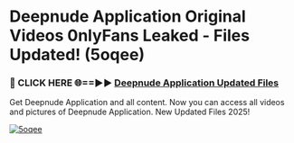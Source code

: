 # Deepnude Application Original Videos 0nlyFans Leaked - Files Updated! (5oqee)

<h3>🔴 CLICK HERE 🌐==►► <a href="https://tinyurl.com/y5r63du9" rel="nofollow">Deepnude Application Updated Files</a></h3>

Get Deepnude Application and all content. Now you can access all videos and pictures of Deepnude Application. New Updated Files 2025!

[![5oqee](https://i.imgur.com/UVo9nyh.gif)](https://tinyurl.com/y5r63du9)